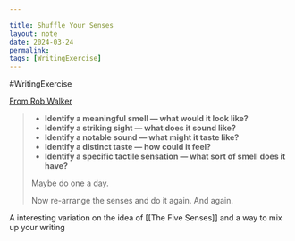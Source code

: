 ```yaml
---

title: Shuffle Your Senses
layout: note
date: 2024-03-24
permalink:
tags: [WritingExercise]
---
```


#WritingExercise 

[From Rob Walker](https://robwalker.substack.com/p/shuffle-your-senses)

> * **Identify a meaningful smell — what would it look like?**
> * **Identify a striking sight — what does it sound like?**
> * **Identify a notable sound — what might it taste like?**
> * **Identify a distinct taste — how could it feel?**
> * **Identify a specific tactile sensation — what sort of smell does it have?**
> 
> Maybe do one a day. 
> 
> Now re-arrange the senses and do it again. And again.

A interesting variation on the idea of [[The Five Senses]] and a way to mix up your writing

